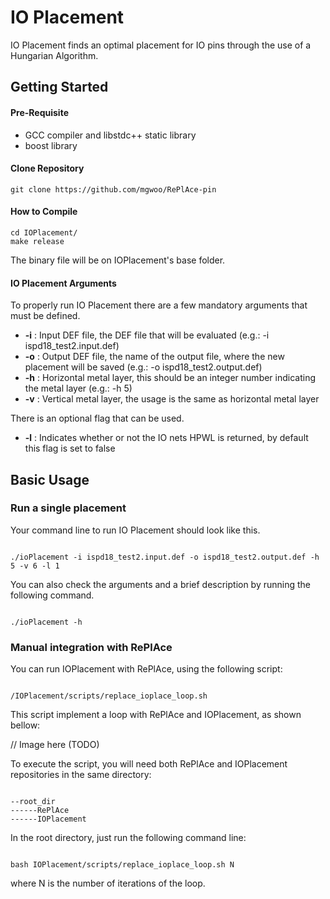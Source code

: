# IO Placement

IO Placement finds an optimal placement for IO pins through the use of a Hungarian Algorithm.

## Getting Started
#### Pre-Requisite

- GCC compiler and libstdc++ static library
- boost library

#### Clone Repository

```
git clone https://github.com/mgwoo/RePlAce-pin
```

#### How to Compile

````
cd IOPlacement/
make release
`````

The binary file will be on IOPlacement's base folder.

#### IO Placement Arguments

To properly run IO Placement there are a few mandatory arguments that must be defined.

- **-i** : Input DEF file, the DEF file that will be evaluated (e.g.: -i ispd18_test2.input.def)
- **-o** : Output DEF file, the name of the output file, where the new placement will be saved (e.g.: -o ispd18_test2.output.def)
- **-h** : Horizontal metal layer, this should be an integer number indicating the metal layer (e.g.: -h 5)
- **-v** : Vertical metal layer, the usage is the same as horizontal metal layer

There is an optional flag that can be used.

- **-l** : Indicates whether or not the IO nets HPWL is returned, by default this flag is set to false


## Basic Usage

### Run a single placement

Your command line to run IO Placement should look like this.

````

./ioPlacement -i ispd18_test2.input.def -o ispd18_test2.output.def -h 5 -v 6 -l 1

````

You can also check the arguments and a brief description by running the following command.

````

./ioPlacement -h

````

### Manual integration with RePlAce

You can run IOPlacement with RePlAce, using the following script:

````

/IOPlacement/scripts/replace_ioplace_loop.sh

````

This script implement a loop with RePlAce and IOPlacement, as shown bellow:

// Image here (TODO)

To execute the script, you will need both RePlAce and IOPlacement repositories in the same directory:

````

--root_dir
------RePlAce
------IOPlacement

````

In the root directory, just run the following command line:

````

bash IOPlacement/scripts/replace_ioplace_loop.sh N

````

where N is the number of iterations of the loop.
